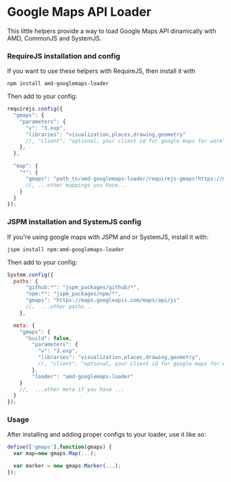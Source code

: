 # Google Maps API Loader

This little helpers provide a way to load Google Maps API dinamically with AMD, CommonJS and SystemJS.


### RequireJS installation and config 

If you want to use these helpers with RequireJS, then install it with

```
npm install amd-googlemaps-loader
```

Then add to your config:

```js
requirejs.config({
  "gmaps": {
    "parameters": {
      "v": "3.exp",
      "libraries": "visualization,places,drawing,geometry"
      //, "client": "optional, your client id for google maps for work"
    },
  },

  "map": {
    "*": {
      "gmaps": "path_to/amd-googlemaps-loader/requirejs-gmaps!https://maps.googleapis.com/maps/api/js"
      //, ...other mappings you have...
    }
  }
});
```

### JSPM installation and SystemJS config 

If you're using google maps with JSPM and or SystemJS, install it with:

```
jspm install npm:amd-googlemaps-loader
```

Then add to your config:

```js
System.config({
  paths: {
      "github:*": "jspm_packages/github/*",
      "npm:*": "jspm_packages/npm/*",
      "gmaps": "https://maps.googleapis.com/maps/api/js"
      //,  ...other paths...
    },

  meta: {
    "gmaps": {
      "build": false,
        "parameters": {
          "v": "3.exp",
          "libraries": "visualization,places,drawing,geometry",
          //, "client": "optional, your client id for google maps for work"
        },
        "loader": "amd-googlemaps-loader"
    }
    //,  ...other meta if you have ...
  }
});
```

### Usage

After installing and adding proper configs to your loader, use it like so:



```js
define(['gmaps'],function(gmaps) {
  var map=new gmaps.Map(...);

  var marker = new gmaps.Marker(...);
});
```

